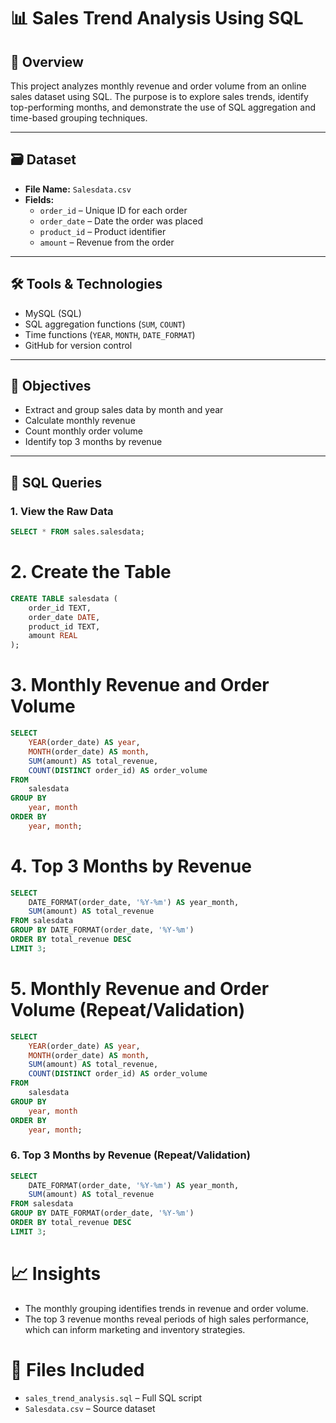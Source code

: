 # 📊 Sales Trend Analysis Using SQL

## 📄 Overview
This project analyzes monthly revenue and order volume from an online sales dataset using SQL. The purpose is to explore sales trends, identify top-performing months, and demonstrate the use of SQL aggregation and time-based grouping techniques.

---

## 🗃️ Dataset
- **File Name:** `Salesdata.csv`
- **Fields:**
  - `order_id` – Unique ID for each order
  - `order_date` – Date the order was placed
  - `product_id` – Product identifier
  - `amount` – Revenue from the order

---

## 🛠 Tools & Technologies
- MySQL (SQL)
- SQL aggregation functions (`SUM`, `COUNT`)
- Time functions (`YEAR`, `MONTH`, `DATE_FORMAT`)
- GitHub for version control

---

## 📌 Objectives
- Extract and group sales data by month and year  
- Calculate monthly revenue  
- Count monthly order volume  
- Identify top 3 months by revenue  

---

## 📑 SQL Queries

### 1. View the Raw Data
```sql
SELECT * FROM sales.salesdata;
```

# 2. Create the Table
```sql
CREATE TABLE salesdata (
    order_id TEXT,
    order_date DATE,
    product_id TEXT,
    amount REAL
);
```

# 3. Monthly Revenue and Order Volume
```sql
SELECT
    YEAR(order_date) AS year,
    MONTH(order_date) AS month,
    SUM(amount) AS total_revenue,
    COUNT(DISTINCT order_id) AS order_volume
FROM
    salesdata
GROUP BY
    year, month
ORDER BY
    year, month;
```

# 4. Top 3 Months by Revenue
```sql
SELECT 
    DATE_FORMAT(order_date, '%Y-%m') AS year_month,
    SUM(amount) AS total_revenue
FROM salesdata
GROUP BY DATE_FORMAT(order_date, '%Y-%m')
ORDER BY total_revenue DESC
LIMIT 3;
```

# 5. Monthly Revenue and Order Volume (Repeat/Validation)
```sql
SELECT
    YEAR(order_date) AS year,
    MONTH(order_date) AS month,
    SUM(amount) AS total_revenue,
    COUNT(DISTINCT order_id) AS order_volume
FROM
    salesdata
GROUP BY
    year, month
ORDER BY
    year, month;
```

### 6. Top 3 Months by Revenue (Repeat/Validation)
```sql
SELECT 
    DATE_FORMAT(order_date, '%Y-%m') AS year_month,
    SUM(amount) AS total_revenue
FROM salesdata
GROUP BY DATE_FORMAT(order_date, '%Y-%m')
ORDER BY total_revenue DESC
LIMIT 3;
```

# 📈 Insights
- The monthly grouping identifies trends in revenue and order volume.
- The top 3 revenue months reveal periods of high sales performance, which can inform marketing and inventory strategies.

# 📁 Files Included
- `sales_trend_analysis.sql` – Full SQL script  
- `Salesdata.csv` – Source dataset

